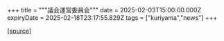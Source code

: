 +++
title = """議会運営委員会"""
date = 2025-02-03T15:00:00.000Z
expiryDate = 2025-02-18T23:17:55.829Z
tags = ["kuriyama","news"]
+++


[[source]](https://www.town.kuriyama.hokkaido.jp/site/gikai/29874.html)
